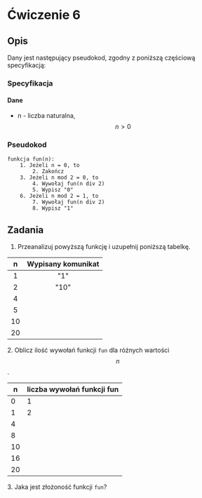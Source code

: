 # Ćwiczenie 6

## Opis

Dany jest następujący pseudokod, zgodny z poniższą częściową specyfikacją:

### Specyfikacja

#### Dane

* n - liczba naturalna, $$n>0$$ 

### Pseudokod

```
funkcja fun(n):
    1. Jeżeli n = 0, to
        2. Zakończ
    3. Jeżeli n mod 2 = 0, to 
        4. Wywołaj fun(n div 2)
        5. Wypisz "0"
    6. Jeżeli n mod 2 = 1, to
        7. Wywołaj fun(n div 2)
        8. Wypisz "1"
```

## Zadania

1. Przeanalizuj powyższą funkcję i uzupełnij poniższą tabelkę.

|  n  | Wypisany komunikat |
| :-: | :----------------: |
|  1  |         "1"        |
|  2  |        "10"        |
|  4  |                    |
|  5  |                    |
|  10 |                    |
|  20 |                    |

2\. Oblicz ilość wywołań funkcji `fun` dla różnych wartości $$n$$ .

| n  | liczba wywołań funkcji fun |
| -- | -------------------------- |
| 0  | 1                          |
| 1  | 2                          |
| 4  |                            |
| 8  |                            |
| 10 |                            |
| 16 |                            |
| 20 |                            |

3\. Jaka jest złożoność funkcji `fun`?
